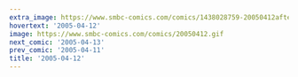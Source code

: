 ```yaml
---
extra_image: https://www.smbc-comics.com/comics/1438028759-20050412after.png
hovertext: '2005-04-12'
image: https://www.smbc-comics.com/comics/20050412.gif
next_comic: '2005-04-13'
prev_comic: '2005-04-11'
title: '2005-04-12'
---
```



